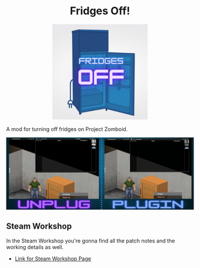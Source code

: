 <h1 align="center"> Fridges Off! </h1>

<p align="center">
  <kbd>
    <img src="https://github.com/ErickB51/fridgesoff/blob/main/Workshop/preview.png"/>
  </kbd>
</p>

A mod for turning off fridges on Project Zomboid.

<p align="center">
  <kbd>
    <img src="https://github.com/ErickB51/fridgesoff/blob/main/Workshop/poster.png"/>
  </kbd>
</p>

<h2> Steam Workshop </h2>

In the Steam Workshop you're gonna find all the patch notes and the working details as well.

- [Link for Steam Workshop Page](https://steamcommunity.com/sharedfiles/filedetails/?id=2853974107)
